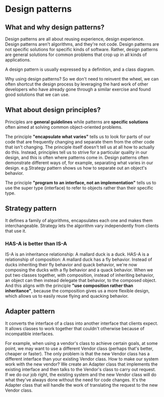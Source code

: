 # Design patterns
## What and why design patterns?
Design patterns are all about reusing experience, design experience. Design patterns aren't algorithms, and they're not code. Design patterns are not specific solutions for specific kinds of software. Rather, design patterns are general solutions for common problems that crop up in all kinds of applications.

A design pattern is usually expressed by a definition, and a class diagram.

Why using design patterns? So we don't need to reinvent the wheel, we can often shortcut the design process by leveraging the hard work of other developers who have already gone through a similar exercise and found good solutions that we can use.

## What about design principles?
Principles are **general guidelines** while patterns are **specific solutions** often aimed at solving common object-oriented problems.

The principle **"encapsulate what varies"** tells us to look for parts of our code that are frequently changing and separate them from the other code that isn't changing. The principle itself doesn't tell us at all how to actually do this. Instead, principles tell us to strive for a particular quality in our design, and this is often where patterns come in. Design patterns often demonstrate different ways of, for example, separating what varies in our design. e.g.Strategy pattern shows us how to separate out an object's behavior.

The principle **"program to an interface, not an implementation"** tells us to use the super type (interface) to refer to objects rather than their specific type.

## Strategy pattern
It defines a family of algorithms, encapsulates each one and makes them interchangeable. Strategy lets the algorithm vary independently from clients that use it.

### HAS-A is better than IS-A
IS-A is an inheritance relationship: A mallard duck is a duck. HAS-A is a relationship of composition: A mallard duck has a fly behavior. Instead of ducks inheriting their fly behavior and quack behavior, we're now composing the ducks with a fly behavior and a quack behavior. When we put two classes together, with composition, instead of inheriting behavior, an object can then instead delegate that behavior, to the composed object. And this aligns with the principle **"use composition rather than inheritance"**, because the composition gives us a more flexible design, which allows us to easily reuse flying and quacking behavior.

## Adapter pattern
It converts the interface of a class into another interface that clients expect. It allows classes to work together that couldn't otherwise because of incompatible interfaces.

For example, when using a vendor's class to achieve certain goals, at some point, we may want to use a different Vendor class (perhaps that's better, cheaper or faster). The only problem is that the new Vendor class has a different interface than your existing Vendor class. How to make our system work with the new vendor? We create an Adapter class that implements the existing interface and then talks to the Vendor's class to carry out request. If we do our job right, the existing system and the new Vendor class will do what they've always done without the need for code changes. It's the Adapter class that will handle the work of translating the request to the new Vendor class.